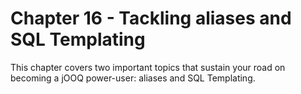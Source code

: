 # Chapter 16 - Tackling aliases and SQL Templating

This chapter covers two important topics that sustain your road on becoming a jOOQ power-user: aliases and SQL Templating. 
